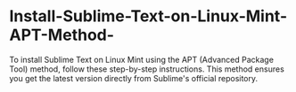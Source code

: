 # Install-Sublime-Text-on-Linux-Mint-APT-Method-
To install Sublime Text on Linux Mint using the APT (Advanced Package Tool) method, follow these step-by-step instructions. This method ensures you get the latest version directly from Sublime's official repository.

